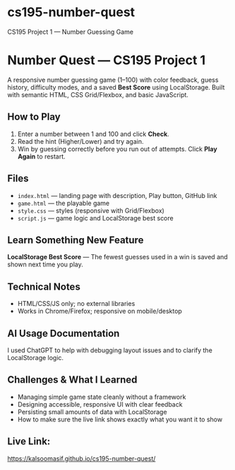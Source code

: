 # cs195-number-quest
CS195 Project 1 — Number Guessing Game

# Number Quest — CS195 Project 1


A responsive number guessing game (1–100) with color feedback, guess history, difficulty modes, and a saved **Best Score** using LocalStorage. Built with semantic HTML, CSS Grid/Flexbox, and basic JavaScript.


## How to Play
1. Enter a number between 1 and 100 and click **Check**.
2. Read the hint (Higher/Lower) and try again.
3. Win by guessing correctly before you run out of attempts. Click **Play Again** to restart.


## Files
- `index.html` — landing page with description, Play button, GitHub link
- `game.html` — the playable game
- `style.css` — styles (responsive with Grid/Flexbox)
- `script.js` — game logic and LocalStorage best score


## Learn Something New Feature
**LocalStorage Best Score** — The fewest guesses used in a win is saved and shown next time you play.


## Technical Notes
- HTML/CSS/JS only; no external libraries
- Works in Chrome/Firefox; responsive on mobile/desktop

## AI Usage Documentation
I used ChatGPT to help with debugging layout issues and to clarify the LocalStorage logic.


## Challenges & What I Learned
- Managing simple game state cleanly without a framework
- Designing accessible, responsive UI with clear feedback
- Persisting small amounts of data with LocalStorage
- How to make sure the live link shows exactly what you want it to show

## Live Link:
https://kalsoomasif.github.io/cs195-number-quest/
